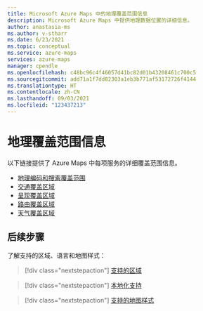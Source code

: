 ```yaml
---
title: Microsoft Azure Maps 中的地理覆盖范围信息
description: Microsoft Azure Maps 中提供地理数据位置的详细信息。
author: anastasia-ms
ms.author: v-stharr
ms.date: 6/23/2021
ms.topic: conceptual
ms.service: azure-maps
services: azure-maps
manager: cpendle
ms.openlocfilehash: c48bc96c4f46057d41bc82d01b43208461c700c5
ms.sourcegitcommit: add71a1f7dd82303a1eb3b771af53172726f4144
ms.translationtype: HT
ms.contentlocale: zh-CN
ms.lasthandoff: 09/03/2021
ms.locfileid: "123437213"
---
```

# <a name="geographic-coverage-information"></a>地理覆盖范围信息

以下链接提供了 Azure Maps 中每项服务的详细覆盖范围信息。

* [地理编码和搜索覆盖范围](geocoding-coverage.md)
* [交通覆盖区域](traffic-coverage.md)
* [呈现覆盖区域](render-coverage.md)
* [路由覆盖区域](routing-coverage.md)
* [天气覆盖区域](weather-coverage.md)

## <a name="next-steps"></a>后续步骤

了解支持的区域、语言和地图样式：

> [!div class="nextstepaction"]
> [支持的区域](about-azure-maps.md#supported-regions)

> [!div class="nextstepaction"]
> [本地化支持](supported-languages.md)

> [!div class="nextstepaction"]
> [支持的地图样式](supported-map-styles.md)